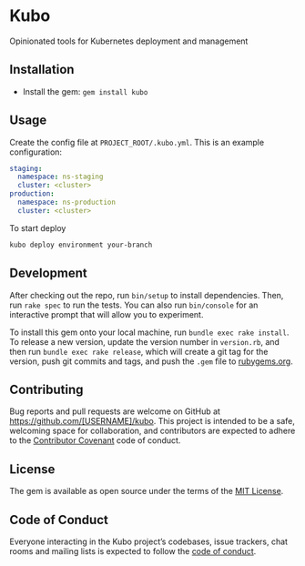 # Kubo

Opinionated tools for Kubernetes deployment and management

## Installation

- Install the gem: `gem install kubo`

## Usage

Create the config file at `PROJECT_ROOT/.kubo.yml`. This is an example configuration:

```yml
staging:
  namespace: ns-staging
  cluster: <cluster>
production:
  namespace: ns-production
  cluster: <cluster>
```

To start deploy

```sh
kubo deploy environment your-branch
```

## Development

After checking out the repo, run `bin/setup` to install dependencies. Then, run `rake spec` to run the tests. You can also run `bin/console` for an interactive prompt that will allow you to experiment.

To install this gem onto your local machine, run `bundle exec rake install`. To release a new version, update the version number in `version.rb`, and then run `bundle exec rake release`, which will create a git tag for the version, push git commits and tags, and push the `.gem` file to [rubygems.org](https://rubygems.org).

## Contributing

Bug reports and pull requests are welcome on GitHub at https://github.com/[USERNAME]/kubo. This project is intended to be a safe, welcoming space for collaboration, and contributors are expected to adhere to the [Contributor Covenant](http://contributor-covenant.org) code of conduct.

## License

The gem is available as open source under the terms of the [MIT License](https://opensource.org/licenses/MIT).

## Code of Conduct

Everyone interacting in the Kubo project’s codebases, issue trackers, chat rooms and mailing lists is expected to follow the [code of conduct](https://github.com/[USERNAME]/kubo/blob/master/CODE_OF_CONDUCT.md).
